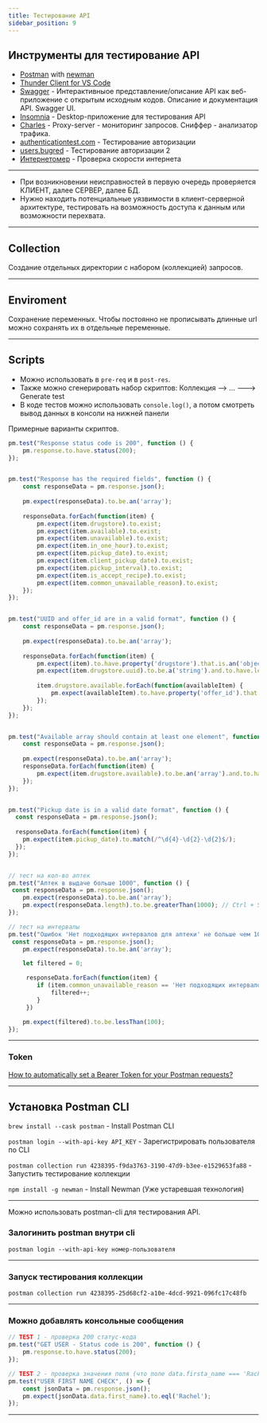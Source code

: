 ```yaml
---
title: Тестирование API
sidebar_position: 9
---
```


## Инструменты для тестирование API

- [Postman](https://www.postman.com/) with [newman](https://www.npmjs.com/package/newman)
- [Thunder Client for VS Code](https://www.thunderclient.com/)
- [Swagger](https://swagger.io/) - Интерактивныое представление/описание API как веб-приложение с открытым исходным кодов. Описание и документация API. Swagger UI.
- [Insomnia](https://insomnia.rest/download) - Desktop-приложение для тестирования API
- [Charles](https://www.charlesproxy.com/latest-release/download.do) - Proxy-server - мониторинг запросов. Сниффер - анализатор трафика.
- [authenticationtest.com](https://authenticationtest.com/simpleFormAuth/) - Тестирование авторизации
- [users.bugred](http://users.bugred.ru/) - Тестирование авторизации 2
- [Интернетомер](https://yandex.ru/internet/) - Проверка скорости интернета

---

- При возникновении неисправностей в первую очередь проверяется КЛИЕНТ, далее СЕРВЕР, далее БД.
- Нужно находить потенциальные уязвимости в клиент-серверной архитектуре, тестировать на возможность доступа к данным или возможности перехвата.

---

## Collection

Создание отдельных директории с набором (коллекцией) запросов.

---

## Enviroment

Сохранение переменных. Чтобы постоянно не прописывать длинные url можно сохранять их в отдельные переменные.

---

## Scripts

- Можно использовать в `pre-req` и в `post-res`.
- Также можно сгенерировать набор скриптов: Коллекция --> ... ---> Generate test
- В коде тестов можно использовать `console.log()`, а потом смотреть вывод данных в консоли на нижней панели

Примерные варианты скриптов.

```js
pm.test("Response status code is 200", function () {
    pm.response.to.have.status(200);
});


pm.test("Response has the required fields", function () {
    const responseData = pm.response.json();
    
    pm.expect(responseData).to.be.an('array');
    
    responseData.forEach(function(item) {
        pm.expect(item.drugstore).to.exist;
        pm.expect(item.available).to.exist;
        pm.expect(item.unavailable).to.exist;
        pm.expect(item.in_one_hour).to.exist;
        pm.expect(item.pickup_date).to.exist;
        pm.expect(item.client_pickup_date).to.exist;
        pm.expect(item.pickup_interval).to.exist;
        pm.expect(item.is_accept_recipe).to.exist;
        pm.expect(item.common_unavailable_reason).to.exist;
    });
});


pm.test("UUID and offer_id are in a valid format", function () {
    const responseData = pm.response.json();
    
    pm.expect(responseData).to.be.an('array');
    
    responseData.forEach(function(item) {
        pm.expect(item).to.have.property('drugstore').that.is.an('object');
        pm.expect(item.drugstore.uuid).to.be.a('string').and.to.have.lengthOf.at.least(1);
        
        item.drugstore.available.forEach(function(availableItem) {
            pm.expect(availableItem).to.have.property('offer_id').that.is.a('string').and.to.have.lengthOf.at.least(1);
        });
    });
});


pm.test("Available array should contain at least one element", function () {
    const responseData = pm.response.json();
    
    pm.expect(responseData).to.be.an('array');
    responseData.forEach(function(item) {
        pm.expect(item.drugstore.available).to.be.an('array').and.to.have.lengthOf.at.least(1);
    });
});


pm.test("Pickup date is in a valid date format", function () {
  const responseData = pm.response.json();
  
  responseData.forEach(function(item) {
    pm.expect(item.pickup_date).to.match(/^\d{4}-\d{2}-\d{2}$/);
  });
});


// тест на кол-во аптек
pm.test("Аптек в выдаче больше 1000", function () {
 const responseData = pm.response.json();
    pm.expect(responseData).to.be.an('array');
    pm.expect(responseData.length).to.be.greaterThan(1000); // Ctrl + Space
});

// тест на интервалы 
pm.test("Ошибок 'Нет подходящих интервалов для аптеки' не больше чем 100", function () {
 const responseData = pm.response.json();
    pm.expect(responseData).to.be.an('array');

    let filtered = 0;

     responseData.forEach(function(item) {
        if (item.common_unavailable_reason == 'Нет подходящих интервалов для аптеки'){
            filtered++;
        }
     })

    pm.expect(filtered).to.be.lessThan(100);
});

```

---

### Token

[How to automatically set a Bearer Token for your Postman requests?](https://community.postman.com/t/how-to-automatically-set-a-bearer-token-for-your-postman-requests/10126/8)

---

## Установка Postman CLI

```brew install --cask postman``` - Install Postman CLI

```postman login --with-api-key API_KEY``` - Зарегистрировать пользователя по CLI

```postman collection run 4238395-f9da3763-3190-47d9-b3ee-e1529653fa88``` - Запустить тестирование коллекции

```npm install -g newman``` - Install Newman (Уже устаревшая технология)

---

Можно использовать postman-cli для тестирования API.

### Залогинить postman внутри cli

```postman login --with-api-key номер-пользователя```

---

### Запуск тестирования коллекции

```postman collection run 4238395-25d68cf2-a10e-4dcd-9921-096fc17c48fb```

---

### Можно добавлять консольные сообщения

```js
// TEST 1 - проверка 200 статус-кода
pm.test("GET USER - Status code is 200", function () {
    pm.response.to.have.status(200);
});

// TEST 2 - проверка значения поля (что поле data.firsta_name === 'Rachel')
pm.test("USER FIRST NAME CHECK", () => {
    const jsonData = pm.response.json();
    pm.expect(jsonData.data.first_name).to.eql('Rachel');
});
```

---
